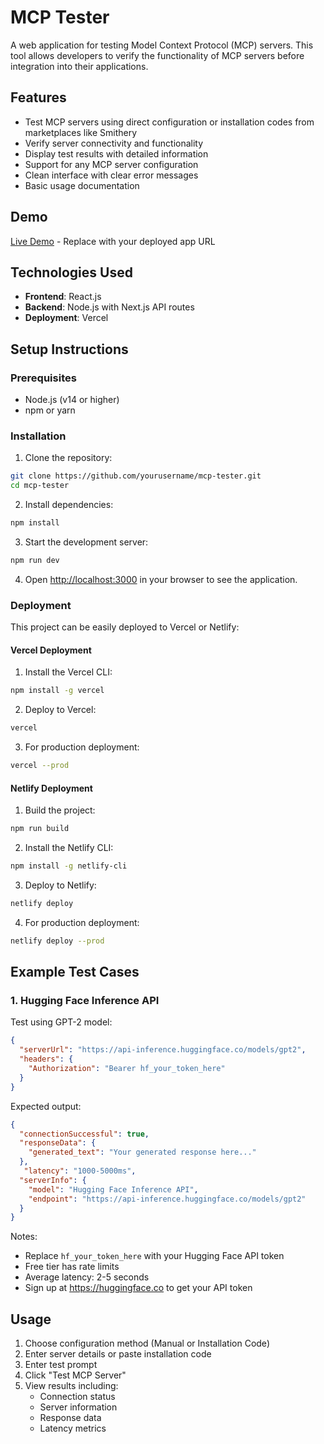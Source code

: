 # MCP Tester

A web application for testing Model Context Protocol (MCP) servers. This tool allows developers to verify the functionality of MCP servers before integration into their applications.

## Features

- Test MCP servers using direct configuration or installation codes from marketplaces like Smithery
- Verify server connectivity and functionality
- Display test results with detailed information
- Support for any MCP server configuration
- Clean interface with clear error messages
- Basic usage documentation

## Demo

[Live Demo](https://mcp-tester.vercel.app) - Replace with your deployed app URL

## Technologies Used

- **Frontend**: React.js
- **Backend**: Node.js with Next.js API routes
- **Deployment**: Vercel

## Setup Instructions

### Prerequisites

- Node.js (v14 or higher)
- npm or yarn

### Installation

1. Clone the repository:
```bash
git clone https://github.com/yourusername/mcp-tester.git
cd mcp-tester
```

2. Install dependencies:
```bash
npm install
```

3. Start the development server:
```bash
npm run dev
```

4. Open [http://localhost:3000](http://localhost:3000) in your browser to see the application.

### Deployment

This project can be easily deployed to Vercel or Netlify:

#### Vercel Deployment

1. Install the Vercel CLI:
```bash
npm install -g vercel
```

2. Deploy to Vercel:
```bash
vercel
```

3. For production deployment:
```bash
vercel --prod
```

#### Netlify Deployment

1. Build the project:
```bash
npm run build
```

2. Install the Netlify CLI:
```bash
npm install -g netlify-cli
```

3. Deploy to Netlify:
```bash
netlify deploy
```

4. For production deployment:
```bash
netlify deploy --prod
```

## Example Test Cases

### 1. Hugging Face Inference API
Test using GPT-2 model:

```json
{
  "serverUrl": "https://api-inference.huggingface.co/models/gpt2",
  "headers": {
    "Authorization": "Bearer hf_your_token_here"
  }
}
```

Expected output:
```json
{
  "connectionSuccessful": true,
  "responseData": {
    "generated_text": "Your generated response here..."
  },
   "latency": "1000-5000ms",
  "serverInfo": {
    "model": "Hugging Face Inference API",
    "endpoint": "https://api-inference.huggingface.co/models/gpt2"
  }
}
```
Notes:
- Replace `hf_your_token_here` with your Hugging Face API token
- Free tier has rate limits
- Average latency: 2-5 seconds
- Sign up at https://huggingface.co to get your API token

## Usage
1. Choose configuration method (Manual or Installation Code)
2. Enter server details or paste installation code
3. Enter test prompt
4. Click "Test MCP Server"
5. View results including:
   - Connection status
   - Server information
   - Response data
   - Latency metrics